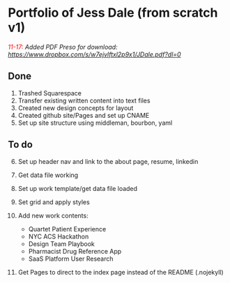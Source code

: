 # Portfolio of Jess Dale (from scratch v1)
<span style="color:red">*11-17:*</span> *Added PDF Preso for download: <https://www.dropbox.com/s/w7ejvlftxl2p9x1/JDale.pdf?dl=0>*

## Done
1. Trashed Squarespace
2. Transfer existing written content into text files
3. Created new design concepts for layout
4. Created github site/Pages and set up CNAME
5. Set up site structure using middleman, bourbon, yaml

## To do
6. Set up header nav and link to the about page, resume, linkedin
7. Get data file working
8. Set up work template/get data file loaded
9. Set grid and apply styles
10. Add new work contents: 
    - Quartet Patient Experience
    - NYC ACS Hackathon
    - Design Team Playbook 
    - Pharmacist Drug Reference App
    - SaaS Platform User Research
    
11. Get Pages to direct to the index page instead of the README (.nojekyll)
